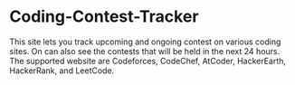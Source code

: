 # Coding-Contest-Tracker
This site lets you track upcoming and ongoing contest on various coding sites.
On can also see the contests that will be held in the next 24 hours. The supported website are Codeforces, CodeChef, AtCoder, HackerEarth, HackerRank, and LeetCode.

